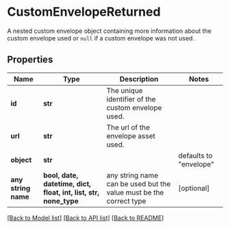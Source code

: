 # CustomEnvelopeReturned

A nested custom envelope object containing more information about the custom envelope used or `null` if a custom envelope was not used.

## Properties
Name | Type | Description | Notes
------------ | ------------- | ------------- | -------------
**id** | **str** | The unique identifier of the custom envelope used. | 
**url** | **str** | The url of the envelope asset used. | 
**object** | **str** |  | defaults to "envelope"
**any string name** | **bool, date, datetime, dict, float, int, list, str, none_type** | any string name can be used but the value must be the correct type | [optional]

[[Back to Model list]](../README.md#documentation-for-models) [[Back to API list]](../README.md#documentation-for-api-endpoints) [[Back to README]](../README.md)


